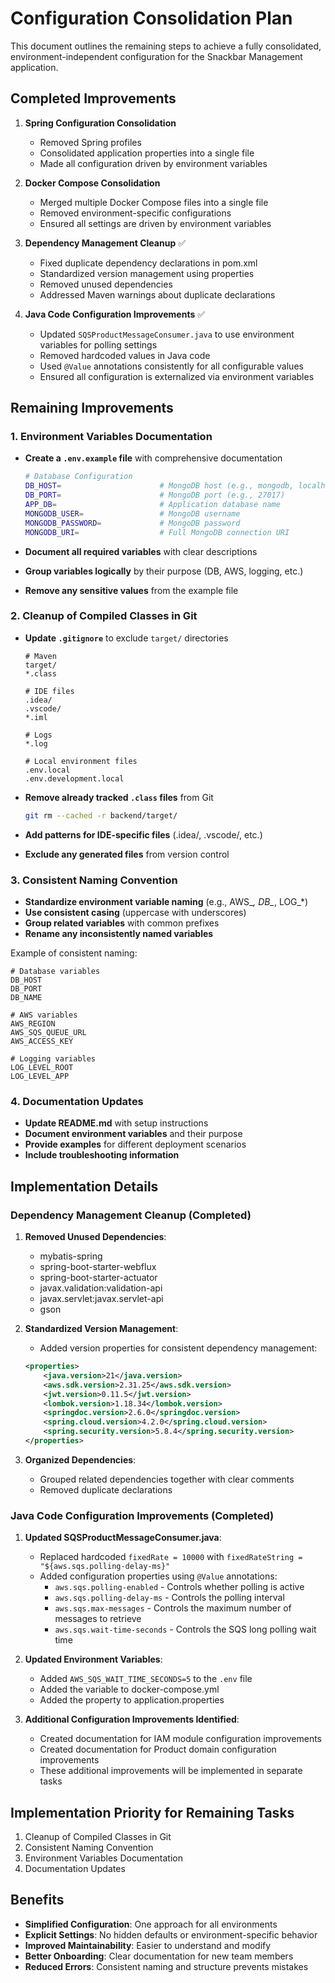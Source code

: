 # Configuration Consolidation Plan

This document outlines the remaining steps to achieve a fully consolidated, environment-independent configuration for the Snackbar Management application.

## Completed Improvements

1. **Spring Configuration Consolidation**
   - Removed Spring profiles
   - Consolidated application properties into a single file
   - Made all configuration driven by environment variables

2. **Docker Compose Consolidation**
   - Merged multiple Docker Compose files into a single file
   - Removed environment-specific configurations
   - Ensured all settings are driven by environment variables

3. **Dependency Management Cleanup** ✅
   - Fixed duplicate dependency declarations in pom.xml
   - Standardized version management using properties
   - Removed unused dependencies
   - Addressed Maven warnings about duplicate declarations

4. **Java Code Configuration Improvements** ✅
   - Updated `SQSProductMessageConsumer.java` to use environment variables for polling settings
   - Removed hardcoded values in Java code
   - Used `@Value` annotations consistently for all configurable values
   - Ensured all configuration is externalized via environment variables

## Remaining Improvements

### 1. Environment Variables Documentation

- **Create a `.env.example` file** with comprehensive documentation
  ```bash
  # Database Configuration
  DB_HOST=                      # MongoDB host (e.g., mongodb, localhost)
  DB_PORT=                      # MongoDB port (e.g., 27017)
  APP_DB=                       # Application database name
  MONGODB_USER=                 # MongoDB username
  MONGODB_PASSWORD=             # MongoDB password
  MONGODB_URI=                  # Full MongoDB connection URI
  ```

- **Document all required variables** with clear descriptions
- **Group variables logically** by their purpose (DB, AWS, logging, etc.)
- **Remove any sensitive values** from the example file

### 2. Cleanup of Compiled Classes in Git

- **Update `.gitignore`** to exclude `target/` directories
  ```
  # Maven
  target/
  *.class
  
  # IDE files
  .idea/
  .vscode/
  *.iml
  
  # Logs
  *.log
  
  # Local environment files
  .env.local
  .env.development.local
  ```

- **Remove already tracked `.class` files** from Git
  ```bash
  git rm --cached -r backend/target/
  ```

- **Add patterns for IDE-specific files** (.idea/, .vscode/, etc.)
- **Exclude any generated files** from version control

### 3. Consistent Naming Convention

- **Standardize environment variable naming** (e.g., AWS_*, DB_*, LOG_*)
- **Use consistent casing** (uppercase with underscores)
- **Group related variables** with common prefixes
- **Rename any inconsistently named variables**

Example of consistent naming:
```
# Database variables
DB_HOST
DB_PORT
DB_NAME

# AWS variables
AWS_REGION
AWS_SQS_QUEUE_URL
AWS_ACCESS_KEY

# Logging variables
LOG_LEVEL_ROOT
LOG_LEVEL_APP
```

### 4. Documentation Updates

- **Update README.md** with setup instructions
- **Document environment variables** and their purpose
- **Provide examples** for different deployment scenarios
- **Include troubleshooting information**

## Implementation Details

### Dependency Management Cleanup (Completed)

1. **Removed Unused Dependencies**:
   - mybatis-spring
   - spring-boot-starter-webflux
   - spring-boot-starter-actuator
   - javax.validation:validation-api
   - javax.servlet:javax.servlet-api
   - gson

2. **Standardized Version Management**:
   - Added version properties for consistent dependency management:
   ```xml
   <properties>
       <java.version>21</java.version>
       <aws.sdk.version>2.31.25</aws.sdk.version>
       <jwt.version>0.11.5</jwt.version>
       <lombok.version>1.18.34</lombok.version>
       <springdoc.version>2.6.0</springdoc.version>
       <spring.cloud.version>4.2.0</spring.cloud.version>
       <spring.security.version>5.8.4</spring.security.version>
   </properties>
   ```

3. **Organized Dependencies**:
   - Grouped related dependencies together with clear comments
   - Removed duplicate declarations

### Java Code Configuration Improvements (Completed)

1. **Updated SQSProductMessageConsumer.java**:
   - Replaced hardcoded `fixedRate = 10000` with `fixedRateString = "${aws.sqs.polling-delay-ms}"`
   - Added configuration properties using `@Value` annotations:
     - `aws.sqs.polling-enabled` - Controls whether polling is active
     - `aws.sqs.polling-delay-ms` - Controls the polling interval
     - `aws.sqs.max-messages` - Controls the maximum number of messages to retrieve
     - `aws.sqs.wait-time-seconds` - Controls the SQS long polling wait time

2. **Updated Environment Variables**:
   - Added `AWS_SQS_WAIT_TIME_SECONDS=5` to the `.env` file
   - Added the variable to docker-compose.yml
   - Added the property to application.properties

3. **Additional Configuration Improvements Identified**:
   - Created documentation for IAM module configuration improvements
   - Created documentation for Product domain configuration improvements
   - These additional improvements will be implemented in separate tasks

## Implementation Priority for Remaining Tasks

1. Cleanup of Compiled Classes in Git
2. Consistent Naming Convention
3. Environment Variables Documentation
4. Documentation Updates

## Benefits

- **Simplified Configuration**: One approach for all environments
- **Explicit Settings**: No hidden defaults or environment-specific behavior
- **Improved Maintainability**: Easier to understand and modify
- **Better Onboarding**: Clear documentation for new team members
- **Reduced Errors**: Consistent naming and structure prevents mistakes
